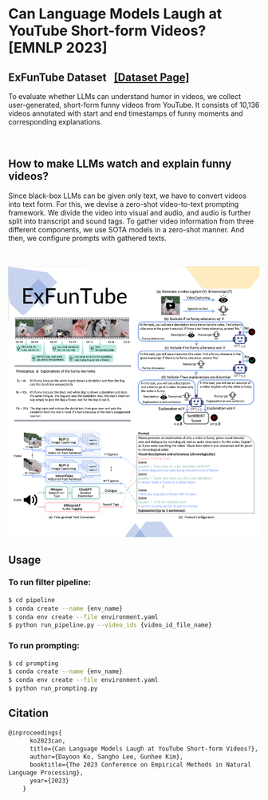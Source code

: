 # Can Language Models Laugh at YouTube Short-form Videos? [EMNLP 2023]



## ExFunTube Dataset &nbsp; <a href="https://exfuntube.github.io/">[Dataset Page]</a>
To evaluate whether LLMs can understand humor in videos, we collect user-generated, short-form funny videos from YouTube. It consists of 10,136 videos annotated with start and end timestamps of funny moments and corresponding explanations.<br/>  
<br/>
## How to make LLMs watch and explain funny videos?
Since black-box LLMs can be given only text, we have to convert videos into text form. For this, we devise a zero-shot video-to-text prompting framework. We divide the video into visual and audio, and audio is further split into transcript and sound tags. To gather video information from three different components, we use SOTA models in a zero-shot manner. And then, we configure prompts with gathered texts.<br/>  
<br/>

![ExFunTube](./image.png)   



## Usage

### To run filter pipeline:

```bash
$ cd pipeline
$ conda create --name {env_name}
$ conda env create --file environment.yaml
$ python run_pipeline.py --video_ids {video_id_file_name}
```

### To run prompting:

```bash
$ cd prompting
$ conda create --name {env_name}
$ conda env create --file environment.yaml
$ python run_prompting.py
```

## Citation
```
@inproceedings{
      ko2023can,
      title={Can Language Models Laugh at YouTube Short-form Videos?},
      author={Dayoon Ko, Sangho Lee, Gunhee Kim},
      booktitle={The 2023 Conference on Empirical Methods in Natural Language Processing},
      year={2023}
    }
```
